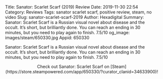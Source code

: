 Title: Sanator: Scarlet Scarf (2019) Review
Date: 2019-11-30 22:54
Category: Reviews
Tags: sanator scarlet scarf, positive review, steam, no video
Slug: sanator-scarlet-scarf-2019
Author: Hexadigital
Summary: Sanator: Scarlet Scarf is a Russian visual novel about disease and the occult. It’s short, but brilliantly done. You can reach an ending in 30 minutes, but you need to play again to finish. 7.5/10
og_image: images/steam/650330.jpg
Appid: 650330

Sanator: Scarlet Scarf is a Russian visual novel about disease and the occult. It’s short, but brilliantly done. You can reach an ending in 30 minutes, but you need to play again to finish. 7.5/10

<center>Check out Sanator: Scarlet Scarf on [Steam](https://store.steampowered.com/app/650330/?curator_clanid=34633900)!</center>